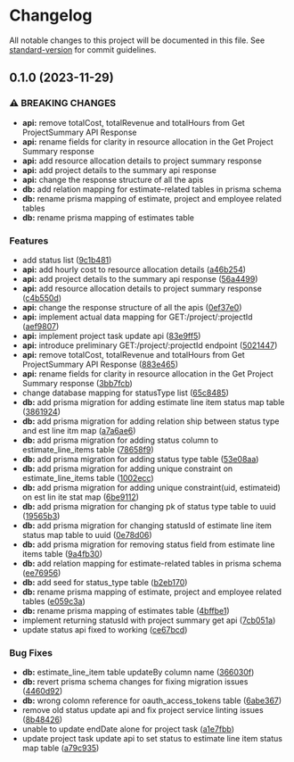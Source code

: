 # Changelog

All notable changes to this project will be documented in this file. See [standard-version](https://github.com/conventional-changelog/standard-version) for commit guidelines.

## 0.1.0 (2023-11-29)


### ⚠ BREAKING CHANGES

* **api:** remove totalCost, totalRevenue and totalHours from Get ProjectSummary API Response
* **api:** rename fields for clarity in resource allocation in the Get Project Summary response
* **api:** add resource allocation details to project summary response
* **api:** add project details to the summary api response
* **api:** change the response structure of all the apis
* **db:** add relation mapping for estimate-related tables in prisma schema
* **db:** rename prisma mapping of estimate, project and employee related tables
* **db:** rename prisma mapping of estimates table

### Features

* add status list ([9c1b481](https://gitlab.softway.com/bitool/bitool-backend/commit/9c1b481f2d437b1daf80c83a4f1da627a8c29469))
* **api:** add hourly cost to resource allocation details ([a46b254](https://gitlab.softway.com/bitool/bitool-backend/commit/a46b25492e2858998432de0bbc101b9196dad4f3))
* **api:** add project details to the summary api response ([56a4499](https://gitlab.softway.com/bitool/bitool-backend/commit/56a4499e39c21b8ab4091972d93d28a1b788e9b7))
* **api:** add resource allocation details to project summary response ([c4b550d](https://gitlab.softway.com/bitool/bitool-backend/commit/c4b550d8752c67c9579141760b7c01826cff8e18))
* **api:** change the response structure of all the apis ([0ef37e0](https://gitlab.softway.com/bitool/bitool-backend/commit/0ef37e0cfb54039e36b290f258d44ce33237f4fe))
* **api:** implement actual data mapping for GET:/project/:projectId ([aef9807](https://gitlab.softway.com/bitool/bitool-backend/commit/aef980774f675eb0adaab71743ac9808417c0f9e))
* **api:** implement project task update api ([83e9ff5](https://gitlab.softway.com/bitool/bitool-backend/commit/83e9ff5451a2522472df3c0c4062bf337a394e73))
* **api:** introduce preliminary GET:/project/:projectId endpoint ([5021447](https://gitlab.softway.com/bitool/bitool-backend/commit/50214471b5ce05165cab4dc775e774122c809cbf))
* **api:** remove totalCost, totalRevenue and totalHours from Get ProjectSummary API Response ([883e465](https://gitlab.softway.com/bitool/bitool-backend/commit/883e465d796d8699ecf68fb4126dc6e51d2084d6))
* **api:** rename fields for clarity in resource allocation in the Get Project Summary response ([3bb7fcb](https://gitlab.softway.com/bitool/bitool-backend/commit/3bb7fcb87471932e0a54b64d9000df27acc1a104))
* change database mapping for statusType list ([65c8485](https://gitlab.softway.com/bitool/bitool-backend/commit/65c8485e9b6bdeb4f60dca3126812c477dff8944))
* **db:** add prisma migration for adding estimate line item status map table ([3861924](https://gitlab.softway.com/bitool/bitool-backend/commit/386192420b538364d3ae581f991874d8ad32bab3))
* **db:** add prisma migration for adding relation ship between status type and est line itm map ([a7a6ae6](https://gitlab.softway.com/bitool/bitool-backend/commit/a7a6ae6a8da144b6820bce41864f52f8484cd67c))
* **db:** add prisma migration for adding status column to estimate_line_items table ([78658f9](https://gitlab.softway.com/bitool/bitool-backend/commit/78658f97f803b634ce24bba6457af5cd417cc788))
* **db:** add prisma migration for adding status type table ([53e08aa](https://gitlab.softway.com/bitool/bitool-backend/commit/53e08aa745076237cc6a4cb2d43426d86ba05633))
* **db:** add prisma migration for adding unique constraint on estimate_line_items table ([1002ecc](https://gitlab.softway.com/bitool/bitool-backend/commit/1002eccab9f65886071a504d77e39002fc022da3))
* **db:** add prisma migration for adding unique constraint(uid, estimateid) on est lin ite stat map ([6be9112](https://gitlab.softway.com/bitool/bitool-backend/commit/6be911279ed8988013ad4fcb8a0f03fdab8c4367))
* **db:** add prisma migration for changing pk of status type table to uuid ([19565b3](https://gitlab.softway.com/bitool/bitool-backend/commit/19565b3d3a62d7558a7fed1c8b917b46e5a861de))
* **db:** add prisma migration for changing statusId of estimate line item status map table to uuid ([0e78d06](https://gitlab.softway.com/bitool/bitool-backend/commit/0e78d06dd03974b91495167cef296587b0ace8f5))
* **db:** add prisma migration for removing status field from estimate line items table ([9a4fb30](https://gitlab.softway.com/bitool/bitool-backend/commit/9a4fb30ab1f7637d49888f6fb90c2c69e80d9551))
* **db:** add relation mapping for estimate-related tables in prisma schema ([ee76956](https://gitlab.softway.com/bitool/bitool-backend/commit/ee76956c6c7dc9493dec4b7bea11695193a8b96b))
* **db:** add seed for status_type table ([b2eb170](https://gitlab.softway.com/bitool/bitool-backend/commit/b2eb1701760fe89c8a4ecaf2ce0f77c806338c6a))
* **db:** rename prisma mapping of estimate, project and employee related tables ([e059c3a](https://gitlab.softway.com/bitool/bitool-backend/commit/e059c3a26be8795d81b78371f8660f16a3ea93d2))
* **db:** rename prisma mapping of estimates table ([4bffbe1](https://gitlab.softway.com/bitool/bitool-backend/commit/4bffbe1e03e46c2e2a878b1e45f8216644708653))
* implement returning statusId with project summary get api ([7cb051a](https://gitlab.softway.com/bitool/bitool-backend/commit/7cb051a5260c1635d2b492f5dd7b3c445deabfb4))
* update status api fixed to working ([ce67bcd](https://gitlab.softway.com/bitool/bitool-backend/commit/ce67bcdbffb0d110abdd45e322962ece905e4641))


### Bug Fixes

* **db:** estimate_line_item table updateBy column name ([366030f](https://gitlab.softway.com/bitool/bitool-backend/commit/366030f909cf0b03cd57b86f87e99229090dd14d))
* **db:** revert prisma schema changes for fixing migration issues ([4460d92](https://gitlab.softway.com/bitool/bitool-backend/commit/4460d92a50e8ed5e1745be504a7a4fb3e3ba43d7))
* **db:** wrong colomn reference for oauth_access_tokens table ([6abe367](https://gitlab.softway.com/bitool/bitool-backend/commit/6abe367709c9f5bfdae3b30058bb4d1d81a63593))
* remove old status update api and fix project service linting issues ([8b48426](https://gitlab.softway.com/bitool/bitool-backend/commit/8b48426c7a15080d2ef63ea94060ffa7c39619e6))
* unable to update endDate alone for project task ([a1e7fbb](https://gitlab.softway.com/bitool/bitool-backend/commit/a1e7fbb26ce29b68a1cc76e0701f656bc15c05a2))
* update project task update api to set status to estimate line item status map table ([a79c935](https://gitlab.softway.com/bitool/bitool-backend/commit/a79c93535a3f73fe54bdbadec580570ed4969b7b))
